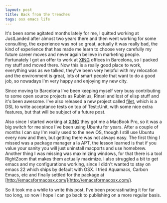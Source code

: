 ```yaml
---
layout: post
title: Back from the trenches
tags: osx emacs life
---
```


It's been some agitated months lately for me, I quitted working at JustLanded after almost two years there and then went working for some consulting, the experience was not so great, actually it was really bad, the kind of experience that has made me learn to choose very carefully my future career moves and never again believe in marketing people. Fortunately I got an offer to work at [XING](https://xing.com) offices in Barcelona, so I packed my stuff and moved there. Now this is a really good place to work, everything was as we talked, they've been very helpful with my relocation and the environment is great, lots of smart people that want to do a good job, so nowadays I'm very happy and enjoying my new city.

Since moving to Barcelona I've been keeping myself very busy contributing to some open source projects as Rubinius, Rinari and lost of elisp stuff and it's been awesome. I've also released a new project called [filet](https://github.com/xing/filet), which is a DSL to write acceptance tests on top of Test::Unit, with some nice extra features, but that will be subject of a future post.

Also since I started working at [XING](https://xing.com) they got me a MacBook Pro, so it was a big switch for me since I've been using Ubuntu for years. After a couple of months I can say I'm really used to the new OS, though I still use Ubuntu every now and then, but getting there was not always easy. The first thing I missed was a package manager a la APT, the lesson learned is that if you value your sanity you will just uninstall macports and use homebrew. Another thing I was missing was maximizing windows, for that there is a tool RightZoom that makes them actually maximize. I also struggled a bit to get emacs and my configurations working, since I didn't wanted to stay on emacs 22 which ships by default with OSX. I tried Aquamacs, Carbon Emacs, etc and finally settled for the package at [http://emacsformacosx.com/](http://emacsformacosx.com/).

So it took me a while to write this post, I've been procrastinating it for far too long, so now I hope I can go back to publishing on a more regular basis.